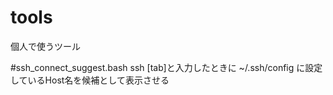 # tools
個人で使うツール

#ssh_connect_suggest.bash
ssh [tab]と入力したときに ~/.ssh/config に設定しているHost名を候補として表示させる
